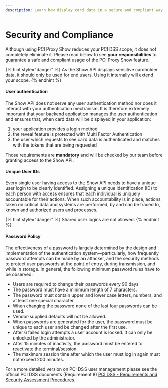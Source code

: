 ```yaml
---
description: Learn how display card data in a secure and compliant way
---
```


# Security and Compliance

Although using PCI Proxy Show reduces your PCI DSS scope, it does not completely eliminate it. Please read below to see **your responsibilities** to guarantee a safe and compliant usage of the PCI Proxy Show feature.&#x20;

{% hint style="danger" %}
As the Show API displays sensitive cardholder data, it should only be used for end users. Using it internally will extend your scope.&#x20;
{% endhint %}

#### User authentication&#x20;

The Show API does not serve any user authentication method nor does it interact with your authentication mechanism. It is therefore extremely important that your backend application manages the user authentication and ensures that, when card data will be displayed in your application:

1. your application provides a login method
2. the reveal feature is protected with Multi Factor Authentication&#x20;
3. the user which requests to see card data is authenticated and matches with the tokens that are being requested

Those requirements are **mandatory** and will be checked by our team before granting access to the Show API.

#### **Unique User IDs**

Every single user having access to the Show API needs to have a unique user login to be clearly identified. Assigning a unique identification (ID) to each person with access ensures that each individual is uniquely accountable for their actions. When such accountability is in place, actions taken on critical data and systems are performed, by and can be traced to, known and authorized users and processes.&#x20;

{% hint style="danger" %}
Shared user logins are not allowed.&#x20;
{% endhint %}

#### Password Policy

The effectiveness of a password is largely determined by the design and implementation of the authentication system—particularly, how frequently password attempts can be made by an attacker, and the security methods to protect user passwords at the point of entry, during transmission, and while in storage. In general, the following minimum password rules have to be observed:

* Users are required to change their passwords every 90 days
* The password must have a minimum length of 7 characters.
* The password must contain upper and lower case letters, numbers, and at least one special character.
* When changing the password none of the last four passwords can be used.
* Vendor-supplied defaults will not be allowed.
* When passwords are generated for the user, the password must be unique to each user and be changed after the first use.
* After 6 failed login attempts a user account is locked. It can only be unlocked by the administrator.
* After 15 minutes of inactivity, the password must be entered to reactivate the terminal/session.
* The maximum session time after which the user must log in again must not exceed 200 minutes.

For a more detailed version on PCI DSS user management please see the official PCI DSS documents (Requirement 8) [PCI DSS - Requirements and Security Assessment Procedures](https://www.pcisecuritystandards.org/documents/PCI\_DSS\_v3-2.pdf?agreement=true\&time=1476177008560).
